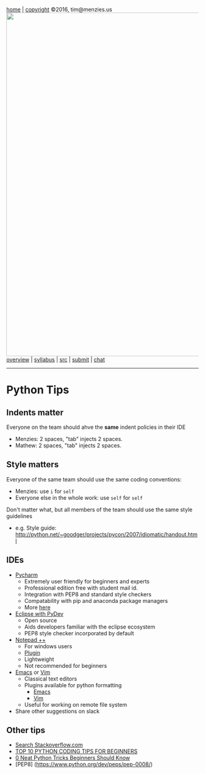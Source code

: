 [home](http://tiny.cc/ase2016) |
[copyright](https://github.com/txt/ase16/blob/master/LICENSE.md) &copy;2016, tim&commat;menzies.us
<br>
[<img width=900 src="https://raw.githubusercontent.com/txt/ase16/master/img/mase16.png">](http://tiny.cc/ase2016)<br>
[overview](https://github.com/txt/ase16/blob/master/doc/overview.md) |
[syllabus](https://github.com/txt/ase16/blob/master/doc/syllabus.md) |
[src](https://github.com/txt/ase16/tree/master/src) |
[submit](http://tiny.cc/ase16give) |
[chat](https://ase16.slack.com/) 


______


# Python Tips

## Indents matter

Everyone on the team should ahve the **same** indent policies in their IDE

- Menzies: 2 spaces, "tab" injects 2 spaces.
- Mathew: 2 spaces, "tab" injects 2 spaces.

## Style matters

Everyone of the same team should use the same coding conventions:

- Menzies: use `i` for `self`
- Everyone else in the whole work: use `self` for `self`

Don't matter what, but all members of the team should use the same style guidelines

- e.g. Style guide: http://python.net/~goodger/projects/pycon/2007/idiomatic/handout.html

## IDEs
- [Pycharm](https://www.jetbrains.com/pycharm/)
  - Extremely user friendly for beginners and experts
  - Professional edition free with student mail id.
  - Integration with PEP8 and standard style checkers
  - Compatability with pip and anaconda package managers
  - More [here](https://www.jetbrains.com/pycharm/features/)
- [Eclipse with PyDev](http://www.pydev.org/)
  - Open source
  - Aids developers familiar with the eclipse ecosystem
  - PEP8 style checker incorporated by default
- [Notepad ++](https://notepad-plus-plus.org/)
  - For windows users
  - [Plugin](http://npppythonscript.sourceforge.net/)
  - Lightweight
  - Not recommended for beginners
- [Emacs](https://www.gnu.org/software/emacs/) or [Vim](http://www.vim.org/)
  - Classical text editors
  - Plugins available for python formatting
    - [Emacs](https://www.emacswiki.org/emacs/PythonProgrammingInEmacs)
    - [Vim](https://realpython.com/blog/python/vim-and-python-a-match-made-in-heaven/)
  - Useful for working on remote file system
- Share other suggestions on slack

## Other tips

+ [Search Stackoverflow.com](http://stackoverflow.com/questions/tagged/python?sort=votes&pageSize=15)
+ [TOP 10 PYTHON CODING TIPS FOR BEGINNERS](http://www.techbeamers.com/top-10-python-coding-tips-for-beginners/)
+ [0 Neat Python Tricks Beginners Should Know](https://www.codementor.io/python/tutorial/python-tricks-for-beginners)
+ [PEP8] (https://www.python.org/dev/peps/pep-0008/)



